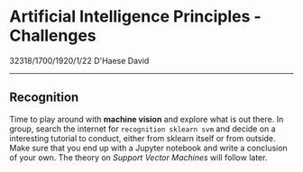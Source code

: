 
# Artificial Intelligence Principles - Challenges

32318/1700/1920/1/22
D'Haese David

---

## Recognition

Time to play around with __machine vision__ and explore what is out there. In group, search the internet for `recognition sklearn svm` and decide on a interesting tutorial to conduct, either from sklearn itself or from outside. Make sure that you end up with a Jupyter notebook and write a conclusion of your own. The theory on _Support Vector Machines_ will follow later.
